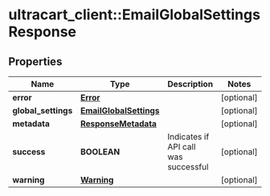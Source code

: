 # ultracart_client::EmailGlobalSettingsResponse

## Properties
Name | Type | Description | Notes
------------ | ------------- | ------------- | -------------
**error** | [**Error**](Error.md) |  | [optional] 
**global_settings** | [**EmailGlobalSettings**](EmailGlobalSettings.md) |  | [optional] 
**metadata** | [**ResponseMetadata**](ResponseMetadata.md) |  | [optional] 
**success** | **BOOLEAN** | Indicates if API call was successful | [optional] 
**warning** | [**Warning**](Warning.md) |  | [optional] 


